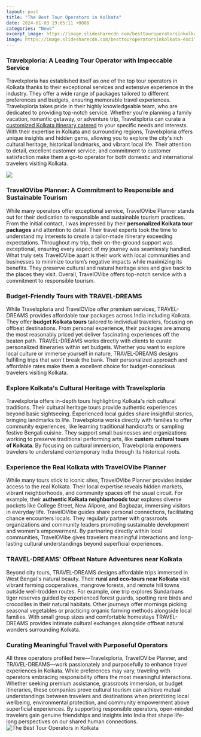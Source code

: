 ```yaml
---
layout: post
title: "The Best Tour Operators in Kolkata"
date: 2024-01-03 19:05:11 +0000
categories: "News"
excerpt_image: https://image.slidesharecdn.com/besttouroperatorsinkolkata-excitetrips-140225111208-phpapp02/95/best-tour-operators-in-kolkata-excite-trips-7-638.jpg?cb=1393326828
image: https://image.slidesharecdn.com/besttouroperatorsinkolkata-excitetrips-140225111208-phpapp02/95/best-tour-operators-in-kolkata-excite-trips-7-638.jpg?cb=1393326828
---
```


### Travelxploria: A Leading Tour Operator with Impeccable Service
Travelxploria has established itself as one of the top tour operators in Kolkata thanks to their exceptional services and extensive experience in the industry. They offer a wide range of packages tailored to different preferences and budgets, ensuring memorable travel experiences. Travelxploria takes pride in their highly knowledgeable team, who are dedicated to providing top-notch service. Whether you’re planning a family vacation, romantic getaway, or adventure trip, Travelxploria can curate a [customized Kolkata itinerary catered](https://thetopnews.github.io/page17/) to your specific needs and interests. With their expertise in Kolkata and surrounding regions, Travelxploria offers unique insights and hidden gems, allowing you to explore the city's rich cultural heritage, historical landmarks, and vibrant local life. Their attention to detail, excellent customer service, and commitment to customer satisfaction make them a go-to operator for both domestic and international travelers visiting Kolkata.

![](http://www.globalcompass.in/blog/wp-content/uploads/2020/01/List-of-International-tour-operators-in-Kolkata-1024x717.jpg)
### TravelOVibe Planner: A Commitment to Responsible and Sustainable Tourism  
While many operators offer exceptional service, TravelOVibe Planner stands out for their dedication to responsible and sustainable tourism practices. From the initial contact, I was impressed by their **personalized Kolkata tour packages** and attention to detail. Their travel experts took the time to understand my interests to create a tailor-made itinerary exceeding expectations. Throughout my trip, their on-the-ground support was exceptional, ensuring every aspect of my journey was seamlessly handled. What truly sets TravelOVibe apart is their work with local communities and businesses to minimize tourism’s negative impacts while maximizing its benefits. They preserve cultural and natural heritage sites and give back to the places they visit. Overall, TravelOVibe offers top-notch service with a commitment to responsible tourism.
### Budget-Friendly Tours with TRAVEL-DREAMS
While Travelxploria and TravelOVibe offer premium services, TRAVEL-DREAMS provides affordable tour packages across India including Kolkata. They offer **budget Kolkata tours** tailored to individual travelers, focusing on offbeat destinations. From personal experience, their packages are among the most reasonably priced yet deliver fascinating experiences off the beaten path. TRAVEL-DREAMS works directly with clients to curate personalized itineraries within set budgets. Whether you want to explore local culture or immerse yourself in nature, TRAVEL-DREAMS designs fulfilling trips that won't break the bank. Their personalized approach and affordable rates make them a excellent choice for budget-conscious travelers visiting Kolkata.
### Explore Kolkata's Cultural Heritage with Travelxploria 
Travelxploria offers in-depth tours highlighting Kolkata's rich cultural traditions. Their cultural heritage tours provide authentic experiences beyond basic sightseeing. Experienced local guides share insightful stories, bringing landmarks to life. Travelxploria works directly with families to offer community experiences, like learning traditional handicrafts or sampling festive Bengali cuisine. They support small businesses and organizations working to preserve traditional performing arts, like **custom cultural tours of Kolkata**. By focusing on cultural immersion, Travelxploria empowers travelers to understand contemporary India through its historical roots.
### Experience the Real Kolkata with TravelOVibe Planner
While many tours stick to iconic sites, TravelOVibe Planner provides insider access to the real Kolkata. Their local expertise reveals hidden markets, vibrant neighborhoods, and community spaces off the usual circuit. For example, their **authentic Kolkata neighborhoods tour** explores diverse pockets like College Street, New Alipore, and Bagbazar, immersing visitors in everyday life. TravelOVibe guides share personal connections, facilitating chance encounters locals. They regularly partner with grassroots organizations and community leaders promoting sustainable development and women's empowerment. By partnering directly within local communities, TravelOVibe gives travelers meaningful interactions and long-lasting cultural understandings beyond superficial experiences.  
### TRAVEL-DREAMS' Offbeat Nature Adventures near Kolkata
Beyond city tours, TRAVEL-DREAMS designs affordable trips immersed in West Bengal's natural beauty. Their **rural and eco-tours near Kolkata** visit vibrant farming cooperatives, mangrove forests, and remote hill towns outside well-trodden routes. For example, one trip explores Sundarbans tiger reserves guided by experienced forest guards, spotting rare birds and crocodiles in their natural habitats. Other journeys offer mornings picking seasonal vegetables or practicing organic farming methods alongside local families. With small group sizes and comfortable homestays TRAVEL-DREAMS provides intimate cultural exchanges alongside offbeat natural wonders surrounding Kolkata.
### Curating Meaningful Travel with Purposeful Operators  
All three operators profiled here—Travelxploria, TravelOVibe Planner, and TRAVEL-DREAMS—work passionately and purposefully to enhance travel experiences in Kolkata. While preferences may vary, traveling with operators embracing responsibility offers the most meaningful interactions. Whether seeking premium assistance, grassroots immersion, or budget itineraries, these companies prove cultural tourism can achieve mutual understandings between travelers and destinations when prioritizing local wellbeing, environmental protection, and community empowerment above superficial experiences. By supporting responsible operators, open-minded travelers gain genuine friendships and insights into India that shape life-long perspectives on our shared human connections.
![The Best Tour Operators in Kolkata](https://image.slidesharecdn.com/besttouroperatorsinkolkata-excitetrips-140225111208-phpapp02/95/best-tour-operators-in-kolkata-excite-trips-7-638.jpg?cb=1393326828)